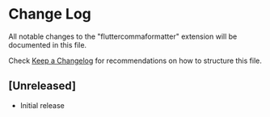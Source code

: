 # Change Log

All notable changes to the "fluttercommaformatter" extension will be documented in this file.

Check [Keep a Changelog](http://keepachangelog.com/) for recommendations on how to structure this file.

## [Unreleased]

- Initial release